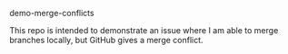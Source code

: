 demo-merge-conflicts

This repo is intended to demonstrate an issue where I am able to merge branches locally, but GitHub gives a merge conflict.
